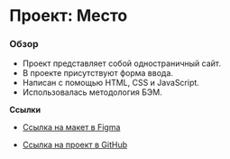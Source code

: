 # Проект: Место

### Обзор

* Проект представляет собой одностраничный сайт.
* В проекте присутствуют форма ввода.
* Написан с помощью HTML, CSS и JavaScript.
* Использовалась методология БЭМ.

**Ссылки**

* [Ссылка на макет в Figma](https://www.figma.com/file/2cn9N9jSkmxD84oJik7xL7/JavaScript.-Sprint-4?node-id=0%3A1)

* [Ссылка на проект в GitHub](https://gaiahellslaughterdottir.github.io/mesto)
